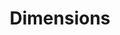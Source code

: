 ---
layout: default
bigquery: https://console.cloud.google.com/bigquery?p=covid-19-dimensions-ai&page=table&d=data&t=publications
contributors: Digital Science, https://www.digital-science.com/
cost: Free for personal, non-commercial use.
description: Dimensions contains more than 100 million publications, ranging from
  articles published in scholarly journals, books and book chapters, to preprints
  and conference proceedings. All publications are contextualized with linked data
  sets, funding, publications, patents, clinical trials, and policy documents. You
  can also view associated categories, funders, institutions, and researcher profiles.
documentation: https://docs.dimensions.ai/bigquery/index.html
last_edit: Mon, 04 Apr 2022 19:04:00 GMT
location: https://www.dimensions.ai/products/free/
maintained_by: Digital Science, https://www.digital-science.com/
schema_fields: '[''original_title'', ''relationships'', ''proceedings_title'', ''abstract'',
  ''funding_aud'', ''current_assignee_countries'', ''end_date'', ''jurisdiction'',
  ''granted_year'', ''conference'', ''citations'', ''registry'', ''labels'', ''linkout'',
  ''funding_gbp'', ''filing_date'', ''mesh_headings'', ''grant_number'', ''category_rcdc'',
  ''category_hrcs_rac'', ''types'', ''research_orgs'', ''wikipedia_url'', ''investigators'',
  ''date_imported_gbq'', ''original_assignee_orgs'', ''aliases'', ''funder_org_cities'',
  ''editors'', ''organisation_details'', ''book_series_title'', ''family_id'', ''citations_count'',
  ''concepts'', ''associated_publication_doi'', ''original_abstract'', ''date_modified'',
  ''funding_chf'', ''links'', ''funder_orgs'', ''repository_url'', ''categories'',
  ''funding_cny'', ''original_assignee'', ''embargo_date'', ''family_count'', ''date_inserted'',
  ''external_ids'', ''publication_ids'', ''funder_org'', ''pages'', ''cited_by_ids'',
  ''description'', ''subtitles'', ''researcher_ids'', ''citation_string'', ''funder_countries'',
  ''established'', ''research_org_state_names'', ''id'', ''funding_cad'', ''interventions'',
  ''category_bra'', ''publication_year'', ''filing_status'', ''reference_ids'', ''license'',
  ''category_hra'', ''address'', ''isbn'', ''funder_org_countries'', ''source_id'',
  ''assignee_countries'', ''date_online'', ''funding_details'', ''expiration_date'',
  ''expiration_year'', ''brief_title'', ''journal'', ''altmetrics'', ''funding_eur'',
  ''resulting_publication_ids'', ''research_org_country_names'', ''parent_id'', ''start_date'',
  ''category_hrcs_hc'', ''created_date'', ''funding_jpy'', ''cpc'', ''volume'', ''eisbn'',
  ''date'', ''acronyms'', ''name'', ''legal_status'', ''pmid'', ''language'', ''publisher'',
  ''category_uoa'', ''application_number'', ''category_for'', ''research_org_countries'',
  ''category_icrp_ct'', ''kind'', ''research_org_city_names'', ''category_sdg'', ''year'',
  ''phase'', ''authors'', ''title'', ''funding_amount'', ''book_title'', ''date_normal'',
  ''original_assignee_countries'', ''conditions'', ''date_print'', ''metrics'', ''associated_grant_ids'',
  ''supporting_grant_ids'', ''gender'', ''research_org_state_codes'', ''open_access_categories_v2'',
  ''acknowledgements'', ''publication_date'', ''granted_date'', ''funding_usd'', ''current_assignee'',
  ''priority_date'', ''repository_name'', ''journal_lists'', ''research_org_cities'',
  ''resulting_publication_doi'', ''funding_nzd'', ''associated_publication_id'', ''funding_currency'',
  ''issue'', ''patent_ids'', ''repository_id'', ''associated_publication_pmid'', ''current_assignee_orgs'',
  ''status'', ''doi'', ''inventor_names'', ''open_access_categories'', ''mesh_terms'',
  ''family_members_ids'', ''ipcr'', ''assignee_orgs'', ''email_address'', ''filing_year'',
  ''priority_year'', ''category_icrp_cso'', ''acronym'', ''arxiv_id'', ''clinical_trial_ids'',
  ''pmcid'', ''associated_publication_arxiv_id'', ''funder_org_state_codes'', ''end_year'',
  ''active_years'', ''legal_events'', ''funder_org_acronyms'', ''foa_number'', ''type'',
  ''start_year'']'
shortname: dimensions
tags:
- scholarly literature
- patents
- funding
- clinical trials
- academic profiles
terms_of_use: 'Use of both the Dimensions COVID-19 dataset and full Dimensions dataset
  are subject to the Dimensions Terms of use: https://www.dimensions.ai/policies-terms-legal '
title: Dimensions
uuid: dcff88bd-fe6b-4fdb-8159-809bf9d7bc1c
---